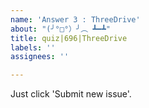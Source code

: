 ```yaml
---
name: 'Answer 3 : ThreeDrive'
about: "(╯°□°）╯︵ ┻━┻"
title: quiz|696|ThreeDrive
labels: ''
assignees: ''

---
```


Just click 'Submit new issue'.
